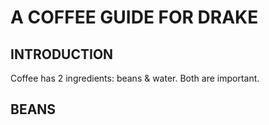 # A COFFEE GUIDE FOR DRAKE

## INTRODUCTION

Coffee has 2 ingredients: beans & water. Both are important.

## BEANS